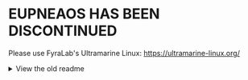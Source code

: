 # EUPNEAOS HAS BEEN DISCONTINUED

Please use FyraLab's Ultramarine Linux: https://ultramarine-linux.org/

<details>
<summary>View the old readme</summary>

# **EupneaOS is currently in alpha and SHOULD NOT BE USED**

# EupneaOS
A [Fedora](https://getfedora.org) based distro, optimized for 64-bit Chromebooks.  

## Features:
* Customized Desktop Environment (Based on KDE) made to look and feel like ChromeOS
* Modified ChromeOS kernel -> hardware support on par with ChromeOS
* Preinstalled [Waydroid](https://waydro.id/) -> Android support out-of-the-box
* A lot of Chromebook specific tweaks out-of-the-box

## [Download pre-built iso](https://github.com/eupnea-linux/eupnea-os/releases/latest)
